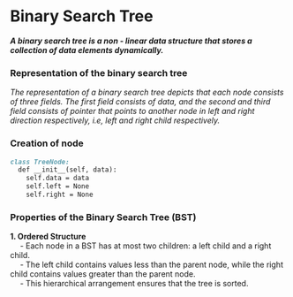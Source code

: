 # Binary Search Tree

***A binary search tree is a non - linear data structure that stores a collection of data elements dynamically.***

### Representation of the binary search tree
_The representation of a binary search tree depicts that each node consists of three fields. The first field consists of data, and the second and third field consists of pointer that points to another node in left and right direction respectively, i.e, left and right child respectively._

### Creation of node
```md
class TreeNode:
  def __init__(self, data):
    self.data = data
    self.left = None
    self.right = None
```

### Properties of the Binary Search Tree (BST)
**1. Ordered Structure** <br>
&emsp; - Each node in a BST has at most two children: a left child and a right child. <br>
&emsp; - The left child contains values less than the parent node, while the right child contains values greater than the parent node. <br>
&emsp; - This hierarchical arrangement ensures that the tree is sorted.
